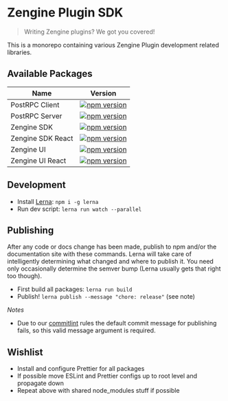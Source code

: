 # Zengine Plugin SDK

> Writing Zengine plugins?  We got you covered!

This is a monorepo containing various Zengine Plugin development related libraries.

## Available Packages

| Name  | Version |
| ------------- | ------------- |
| PostRPC Client  | [![npm version](https://img.shields.io/npm/v/@zenginehq/post-rpc-client.svg?color=brightgreen)](https://www.npmjs.com/package/@zenginehq/post-rpc-client)  |
| PostRPC Server  | [![npm version](https://img.shields.io/npm/v/@zenginehq/post-rpc-server.svg?color=brightgreen)](https://www.npmjs.com/package/@zenginehq/post-rpc-server)  |
| Zengine SDK  | [![npm version](https://img.shields.io/npm/v/@zenginehq/zengine-sdk.svg?color=brightgreen)](https://www.npmjs.com/package/@zenginehq/zengine-sdk)  |
| Zengine SDK React  | [![npm version](https://img.shields.io/npm/v/@zenginehq/react-sdk.svg?color=brightgreen)](https://www.npmjs.com/package/@zenginehq/react-sdk) |
| Zengine UI | [![npm version](https://img.shields.io/npm/v/@zenginehq/zengine-ui.svg?color=brightgreen)](https://www.npmjs.com/package/@zenginehq/zengine-ui) |
| Zengine UI React | [![npm version](https://img.shields.io/npm/v/@zenginehq/zengine-ui-react.svg?color=brightgreen)](https://www.npmjs.com/package/@zenginehq/zengine-ui-react) |

## Development

- Install [Lerna](https://lerna.js.org/): `npm i -g lerna`
- Run dev script: `lerna run watch --parallel`

## Publishing

After any code or docs change has been made, publish to npm and/or the documentation site with these commands. Lerna will take care of intelligently determining what changed and where to publish it. You need only occasionally determine the semver bump (Lerna usually gets that right too though).

- First build all packages: `lerna run build`
- Publish! `lerna publish --message "chore: release"` (see note)

_Notes_
- Due to our [commitlint](https://github.com/conventional-changelog/commitlint) rules the default 
commit message for publishing fails, so this valid message argument is required.


## Wishlist

- Install and configure Prettier for all packages
- If possible move ESLint and Prettier configs up to root level and propagate down
- Repeat above with shared node_modules stuff if possible
